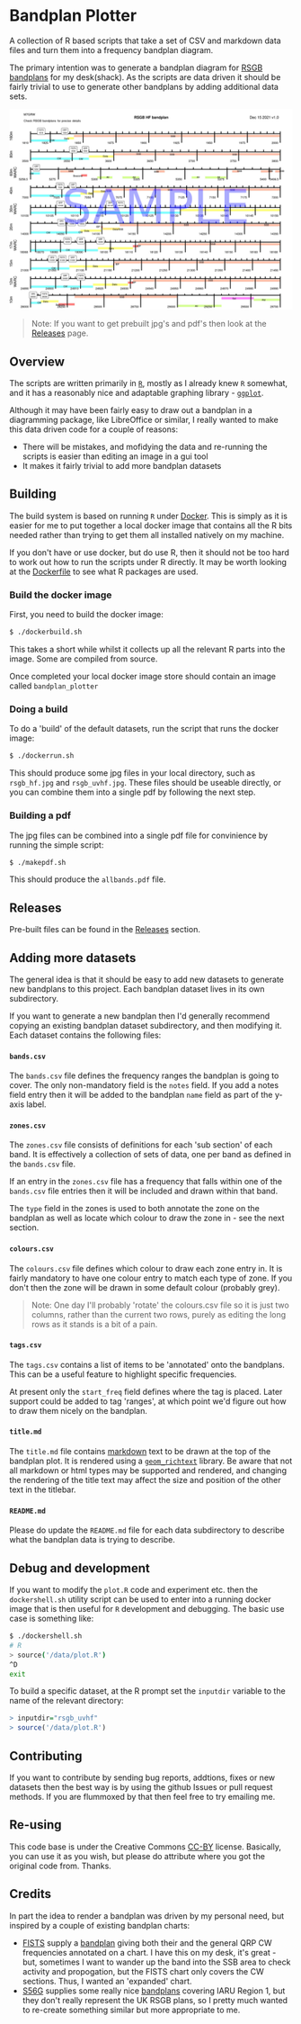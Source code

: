 # Bandplan Plotter

A collection of R based scripts that take a set of CSV and markdown data files and turn them
into a frequency bandplan diagram.

The primary intention was to generate a bandplan diagram for
[RSGB bandplans](https://rsgb.org/main/operating/band-plans/) for my desk(shack). As the scripts are
data driven it should be fairly trivial to use to generate other bandplans by adding additional
data sets.

![Sample](docs/sample.jpg)

>  Note: If you want to get prebuilt jpg's and pdf's then look at the
   [Releases](https://github.com/grahamwhaley/bandplan_plotter/releases) page.

## Overview

The scripts are written primarily in [`R`](https://www.r-project.org/about.html), mostly as I
already knew `R` somewhat, and it has a reasonably nice and adaptable graphing library -
[`ggplot`](https://ggplot2.tidyverse.org/index.html).

Although it may have been fairly easy to draw out a bandplan in a diagramming package, like
LibreOffice or similar, I really wanted to make this data driven code for a couple of reasons:

- There will be mistakes, and mofidying the data and re-running the scripts is easier than editing
  an image in a gui tool
- It makes it fairly trivial to add more bandplan datasets

## Building

The build system is based on running `R` under [Docker](https://www.docker.com/). This is simply
as it is easier for me to put together a local docker image that contains all the R bits needed
rather than trying to get them all installed natively on my machine.

If you don't have or use docker, but do use R, then it should not be too hard to work out how
to run the scripts under R directly. It may be worth looking at the [Dockerfile](dockerfile/Dockerfile)
to see what R packages are used.

### Build the docker image

First, you need to build the docker image:

```bash
$ ./dockerbuild.sh
```

This takes a short while whilst it collects up all the relevant R parts into the image. Some are
compiled from source.

Once completed your local docker image store should contain an image called `bandplan_plotter`

### Doing a build

To do a 'build' of the default datasets, run the script that runs the docker image:

```bash
$ ./dockerrun.sh
```

This should produce some jpg files in your local directory, such as 
`rsgb_hf.jpg` and `rsgb_uvhf.jpg`. These files should be useable directly, or you can combine
them into a single pdf by following the next step.

### Building a pdf

The jpg files can be combined into a single pdf file for convinience by running the simple script:

```bash
$ ./makepdf.sh
```

This should produce the `allbands.pdf` file.

## Releases

Pre-built files can be found in the
[Releases](https://github.com/grahamwhaley/bandplan_plotter/releases) section.

## Adding more datasets

The general idea is that it should be easy to add new datasets to generate new bandplans to this
project. Each bandplan dataset lives in its own subdirectory.

If you want to generate a new bandplan then I'd generally recommend copying an existing bandplan
dataset subdirectory, and then modifying it. Each dataset contains the following files:

#### `bands.csv`

The `bands.csv` file defines the frequency ranges the bandplan is going to cover. The only
non-mandatory field is the `notes` field. If you add a notes field entry then it will be added
to the bandplan `name` field as part of the y-axis label.

#### `zones.csv`

The `zones.csv` file consists of definitions for each 'sub section' of each band. It is effectively
a collection of sets of data, one per band as defined in the `bands.csv` file.

If an entry in the `zones.csv` file has a frequency that falls within one of the `bands.csv` file
entries then it will be included and drawn within that band.

The `type` field in the zones is used to both annotate the zone on the bandplan as well as locate
which colour to draw the zone in - see the next section.

#### `colours.csv`

The `colours.csv` file defines which colour to draw each zone entry in. It is fairly mandatory to
have one colour entry to match each type of zone. If you don't then the zone will be drawn in some
default colour (probably grey).

> Note: One day I'll probably 'rotate' the colours.csv file so it is just two columns, rather than the
current two rows, purely as editing the long rows as it stands is a bit of a pain.

#### `tags.csv`

The `tags.csv` contains a list of items to be 'annotated' onto the bandplans. This can be a useful
feature to highlight specific frequencies.

At present only the `start_freq` field defines where the tag is placed. Later support could be added
to tag 'ranges', at which point we'd figure out how to draw them nicely on the bandplan.

#### `title.md`

The `title.md` file contains [markdown](https://en.wikipedia.org/wiki/Markdown) text to be drawn
at the top of the bandplan plot. It is rendered using a
[`geom_richtext`](https://cran.r-project.org/web/packages/ggtext/vignettes/plotting_text.html)
library. Be aware that not all markdown or html types may be supported and rendered, and changing
the rendering of the title text may affect the size and position of the other text in the titlebar.

#### `README.md`

Please do update the `README.md` file for each data subdirectory to describe what the bandplan
data is trying to describe.

## Debug and development

If you want to modify the `plot.R` code and experiment etc. then the `dockershell.sh` utility
script can be used to enter into a running docker image that is then useful for `R` development
and debugging. The basic use case is something like:

```bash
$ ./dockershell.sh
# R
> source('/data/plot.R')
^D
exit
```

To build a specific dataset, at the R prompt set the `inputdir` variable to the name of the
relevant directory:

```R
> inputdir="rsgb_uvhf"
> source('/data/plot.R')
```

## Contributing

If you want to contribute by sending bug reports, addtions, fixes or new datasets then the best
way is by using the github Issues or pull request methods. If you are flummoxed by that then feel
free to try emailing me.

## Re-using

This code base is under the Creative Commons [CC-BY](https://creativecommons.org/licenses/by/4.0/)
license. Basically, you can use it as you wish, but please do attribute where you got the original
code from. Thanks.

## Credits

In part the idea to render a bandplan was driven by my personal need, but inspired by a couple of
existing bandplan charts:

- [FISTS](https://fists.co.uk/) supply a [bandplan](https://fists.co.uk/frequencies.html) giving
  both their and the general QRP CW frequencies annotated on a chart. I have this on my desk, it's
  great - but, sometimes I want to wander up the band into the SSB area to check activity and
  propogation, but the FISTS chart only covers the CW sections. Thus, I wanted an 'expanded' chart.
- [S56G](https://www.s56g.net/) supplies some really nice
  [bandplans](https://www.s56g.net/index.php/s5-bandplans/) covering IARU Region 1, but they don't
  really represent the UK RSGB plans, so I pretty much wanted to re-create something similar but
  more appropriate to me.

